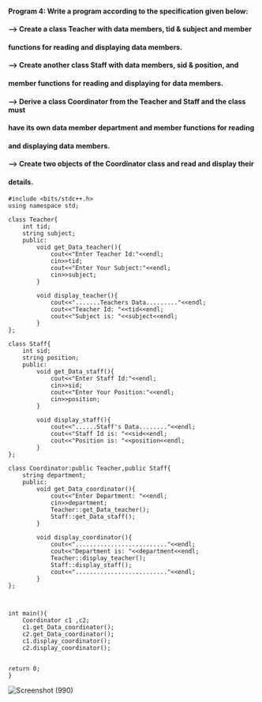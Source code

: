 #### Program 4: Write a program according to the specification given below:
#### --> Create a class Teacher with data members, tid & subject and member
#### functions for reading and displaying data members.
#### --> Create another class Staff with data members, sid & position, and
#### member functions for reading and displaying for data members.
#### --> Derive a class Coordinator from the Teacher and Staff and the class must
#### have its own data member department and member functions for reading
#### and displaying data members.
#### --> Create two objects of the Coordinator class and read and display their
#### details.
```
#include <bits/stdc++.h>
using namespace std;

class Teacher{
	int tid;
	string subject;
	public:
		void get_Data_teacher(){
			cout<<"Enter Teacher Id:"<<endl;
			cin>>tid;
			cout<<"Enter Your Subject:"<<endl;
			cin>>subject;
		}
		
		void display_teacher(){
			cout<<".......Teachers Data........."<<endl;
			cout<<"Teacher Id: "<<tid<<endl;
			cout<<"Subject is: "<<subject<<endl;
		}
};

class Staff{
	int sid;
	string position;
	public:
		void get_Data_staff(){
			cout<<"Enter Staff Id:"<<endl;
			cin>>sid;
			cout<<"Enter Your Position:"<<endl;
			cin>>position;
		}
		
		void display_staff(){
			cout<<"......Staff's Data........"<<endl;
			cout<<"Staff Id is: "<<sid<<endl;
			cout<<"Position is: "<<position<<endl;
		}
};

class Coordinator:public Teacher,public Staff{
	string department;
	public:
		void get_Data_coordinator(){
			cout<<"Enter Department: "<<endl;
			cin>>department;
			Teacher::get_Data_teacher();
			Staff::get_Data_staff();
		}
		
		void display_coordinator(){
			cout<<".........................."<<endl;
			cout<<"Department is: "<<department<<endl;
			Teacher::display_teacher();
			Staff::display_staff();
			cout<<".........................."<<endl;
		}
};



int main(){
	Coordinator c1 ,c2;
	c1.get_Data_coordinator();
	c2.get_Data_coordinator();
	c1.display_coordinator();
	c2.display_coordinator();


return 0;
}

```



![Screenshot (990)](https://user-images.githubusercontent.com/55585284/174446684-052de7cc-54d3-41bf-87af-7dff03c1dae2.png)

